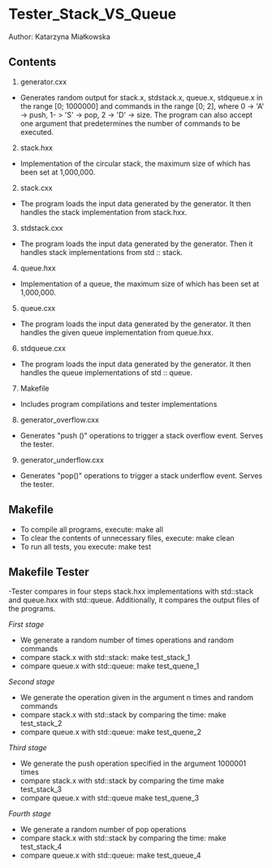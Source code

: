 # Tester_Stack_VS_Queue

Author: Katarzyna Miałkowska

## Contents ##

1) generator.cxx
- Generates random output for stack.x, stdstack.x, queue.x, stdqueue.x in the range [0; 1000000] and commands in the range [0; 2], where 0 -> 'A' -> push, 1- > 'S' -> pop, 2 -> 'D' -> size.
The program can also accept one argument that predetermines the number of commands to be executed.
2) stack.hxx
- Implementation of the circular stack, the maximum size of which has been set at 1,000,000. 
2) stack.cxx
- The program loads the input data generated by the generator. It then handles the stack implementation from stack.hxx. 
3) stdstack.cxx
- The program loads the input data generated by the generator. Then it handles stack implementations from std :: stack.
4) queue.hxx
- Implementation of a queue, the maximum size of which has been set at 1,000,000. 
5) queue.cxx
- The program loads the input data generated by the generator. It then handles the given queue implementation from queue.hxx.
6) stdqueue.cxx
- The program loads the input data generated by the generator. It then handles the queue implementations of std :: queue.
7) Makefile
- Includes program compilations and tester implementations
8) generator_overflow.cxx
- Generates "push ()" operations to trigger a stack overflow event. Serves the tester. 
9) generator_underflow.cxx
- Generates "pop()" operations to trigger a stack underflow event. Serves the tester.

## Makefile ##

- To compile all programs, execute:
 make all
- To clear the contents of unnecessary files, execute:
make clean
- To run all tests, you execute: 
make test

## Makefile Tester ##

-Tester compares in four steps stack.hxx implementations with std::stack and queue.hxx with std::queue. 
Additionally, it compares the output files of the programs.

*First stage*
- We generate a random number of times operations and random commands
- compare stack.x with std::stack:
make test_stack_1
- compare queue.x with std::queue:
make test_quene_1

*Second stage*
- We generate the operation given in the argument n times and random commands
- compare stack.x with std::stack by comparing the time:
make test_stack_2
- compare queue.x with std::queue:
make test_quene_2

*Third stage*
- We generate the push operation specified in the argument 1000001 times
- compare stack.x with std::stack by comparing the time
make test_stack_3
- compare queue.x with std::queue
make test_quene_3

*Fourth stage*
- We generate a random number of pop operations
- compare stack.x with std::stack by comparing the time:
make test_stack_4
- compare queue.x with std::queue:
 make test_queue_4
